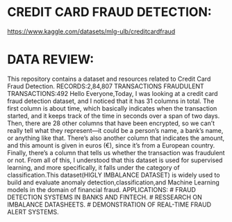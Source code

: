 # CREDIT CARD FRAUD DETECTION:
https://www.kaggle.com/datasets/mlg-ulb/creditcardfraud

# DATA REVIEW:

This repository contains a dataset and resources related to Credit Card Fraud Detection.
RECORDS:2,84,807 TRANSACTIONS
FRAUDULENT TRANSACTIONS:492 
Hello Everyone,Today, I was looking at a credit card fraud detection dataset, and I noticed that it has 31 columns in total. The first column is about time, which basically indicates when the transaction started, and it keeps track of the time in seconds over a span of two days. Then, there are 28 other columns that have been encrypted, so we can’t really tell what they represent—it could be a person’s name, a bank’s name, or anything like that. There’s also another column that indicates the amount, and this amount is given in euros (€), since it’s from a European country. Finally, there’s a column that tells us whether the transaction was fraudulent or not. From all of this, I understood that this dataset is used for supervised learning, and more specifically, it falls under the category of classification.This dataset(HIGLY IMBALANCE DATASET) is widely used to build and evaluate anomaly detection,classification,and Machine Learning models in the domain of financial fraud.
APPLICATIONS:
           # FRAUD DETECTION SYSTEMS IN BANKS AND FINTECH.
           # RESSEARCH ON IMBALANCE DATASHEETS.
           # DEMONSTRATION OF REAL-TIME FRAUD ALERT SYSTEMS.
